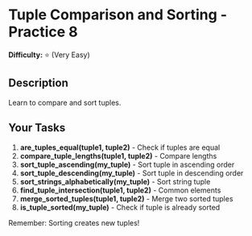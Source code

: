 # Tuple Comparison and Sorting - Practice 8

**Difficulty:** ⭐ (Very Easy)

## Description

Learn to compare and sort tuples.

## Your Tasks

1. **are_tuples_equal(tuple1, tuple2)** - Check if tuples are equal
2. **compare_tuple_lengths(tuple1, tuple2)** - Compare lengths
3. **sort_tuple_ascending(my_tuple)** - Sort tuple in ascending order
4. **sort_tuple_descending(my_tuple)** - Sort tuple in descending order
5. **sort_strings_alphabetically(my_tuple)** - Sort string tuple
6. **find_tuple_intersection(tuple1, tuple2)** - Common elements
7. **merge_sorted_tuples(tuple1, tuple2)** - Merge two sorted tuples
8. **is_tuple_sorted(my_tuple)** - Check if tuple is already sorted

Remember: Sorting creates new tuples!